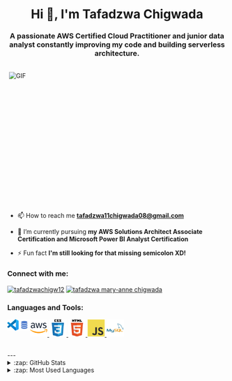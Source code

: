 


<h1 align="center">Hi 👋, I'm Tafadzwa Chigwada</h1>
<h3 align="center">A passionate AWS Certified Cloud Practitioner and junior data analyst constantly improving my code and building serverless architecture.</h3>
<br/>

 <img align="right" alt="GIF" src="https://github.com/arsentieva/arsentieva/blob/main/code.gif?raw=true" width="500" height="320" />


- 📫 How to reach me **tafadzwa11chigwada08@gmail.com**

- 🔭 I’m currently pursuing **my AWS Solutions Architect Associate Certification and Microsoft Power BI Analyst Certification**

- ⚡ Fun fact **I'm still looking for that missing semicolon XD!**


<h3 align="left">Connect with me:</h3>
<p align="left">
<a href="https://twitter.com/tafadzwachigw12" target="_blank"><img align="center" src="https://raw.githubusercontent.com/rahuldkjain/github-profile-readme-generator/master/src/images/icons/Social/twitter.svg" alt="tafadzwachigw12" height="30" width="40" /></a>
<a href="https://linkedin.com/in/tafadzwa-chigwada-2333b123a/" target="_blank"><img align="center" src="https://raw.githubusercontent.com/rahuldkjain/github-profile-readme-generator/master/src/images/icons/Social/linked-in-alt.svg" alt="tafadzwa mary-anne chigwada" height="30" width="40" /></a>
</p>

<h3 align="left">Languages and Tools:</h3>
<p align="left"> <a href="https://aws.amazon.com" target="_blank" rel="noreferrer"> <img src="https://raw.githubusercontent.com/devicons/devicon/master/icons/amazonwebservices/amazonwebservices-original-wordmark.svg" alt="aws" width="40" height="40"/> </a> <a href="https://www.w3schools.com/css/" target="_blank" rel="noreferrer"> <img src="https://raw.githubusercontent.com/devicons/devicon/master/icons/css3/css3-original-wordmark.svg" alt="css3" width="40" height="40"/> </a> <a href="https://www.w3.org/html/" target="_blank" rel="noreferrer"> <img src="https://raw.githubusercontent.com/devicons/devicon/master/icons/html5/html5-original-wordmark.svg" alt="html5" width="40" height="40"/> </a> <a href="https://developer.mozilla.org/en-US/docs/Web/JavaScript" target="_blank" rel="noreferrer"> <img src="https://raw.githubusercontent.com/devicons/devicon/master/icons/javascript/javascript-original.svg" alt="javascript" width="40" height="40"/> </a> <a href="https://www.mysql.com/" target="_blank" rel="noreferrer"> <img src="https://raw.githubusercontent.com/devicons/devicon/master/icons/mysql/mysql-original-wordmark.svg" alt="mysql" width="40" height="40"/> </a> <img align="left" alt="Visual Studio Code" width="26px" src="https://raw.githubusercontent.com/github/explore/80688e429a7d4ef2fca1e82350fe8e3517d3494d/topics/visual-studio-code/visual-studio-code.png"/> <img align="left" alt="SQL" width="26px" src="https://raw.githubusercontent.com/github/explore/80688e429a7d4ef2fca1e82350fe8e3517d3494d/topics/sql/sql.png"/></p>

<br />
---

<details>
  <summary>:zap: GitHub Stats</summary>

  <img align="left"  alt="Tafadzwa's GitHub Stats" src="https://github-readme-stats.vercel.app/api?username=tafadzwa1108&show_icons=true&hide_border=true" alt="tafadzwa1108"/>

</details>

<details>
  <summary>:zap: Most Used Languages</summary>

<img align="left" alt="Tafadzwa's GitHub Top Languages" src="https://github-readme-stats.vercel.app/api/top-langs?username=tafadzwa1108" />

</details>
